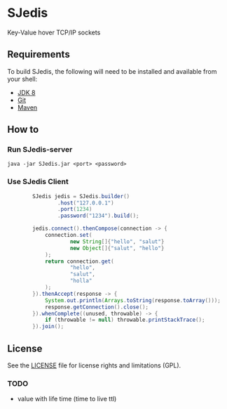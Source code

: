 # SJedis

Key-Value hover TCP/IP sockets

Requirements
-

To build SJedis, the following will need to be installed and available from your shell:

* [JDK 8](http://www.oracle.com/technetwork/java/javase/downloads/jdk8-downloads-2133151.html)
* [Git](https://git-scm.com)
* [Maven](https://maven.apache.org)

How to
-

### Run SJedis-server

```shell
java -jar SJedis.jar <port> <password> 
```

### Use SJedis Client

```java
        SJedis jedis = SJedis.builder()
                .host("127.0.0.1")
                .port(1234)
                .password("1234").build();

        jedis.connect().thenCompose(connection -> {
            connection.set(
                    new String[]{"hello", "salut"}
                    new Object[]{"salut", "hello"}
            );
            return connection.get(
                    "hello",
                    "salut",
                    "holla"
            );
        }).thenAccept(response -> {
            System.out.println(Arrays.toString(response.toArray()));
            response.getConnection().close();
        }).whenComplete((unused, throwable) -> {
            if (throwable != null) throwable.printStackTrace();
        }).join();
```

## License

See the [LICENSE](LICENSE.txt) file for license rights and limitations (GPL).

### TODO
* value with life time (time to live ttl)

